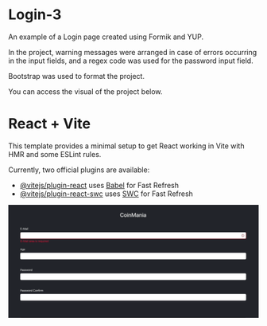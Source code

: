 # Login-3

An example of a Login page created using Formik and YUP.

In the project, warning messages were arranged in case of errors occurring in the input fields, and a regex code was used for the password input field.

Bootstrap was used to format the project.

You can access the visual of the project below.

# React + Vite

This template provides a minimal setup to get React working in Vite with HMR and some ESLint rules.

Currently, two official plugins are available:

- [@vitejs/plugin-react](https://github.com/vitejs/vite-plugin-react/blob/main/packages/plugin-react/README.md) uses [Babel](https://babeljs.io/) for Fast Refresh
- [@vitejs/plugin-react-swc](https://github.com/vitejs/vite-plugin-react-swc) uses [SWC](https://swc.rs/) for Fast Refresh

![Animation](https://github.com/oranmehmetsirin/Login-3/blob/main/gif.gif?raw=true)
